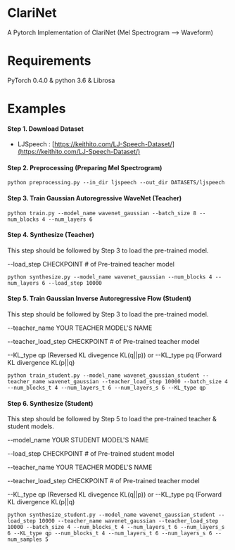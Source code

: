 # ClariNet
A Pytorch Implementation of ClariNet (Mel Spectrogram --> Waveform)


# Requirements

PyTorch 0.4.0 & python 3.6 & Librosa

# Examples

#### Step 1. Download Dataset

- LJSpeech : [https://keithito.com/LJ-Speech-Dataset/](https://keithito.com/LJ-Speech-Dataset/)

#### Step 2. Preprocessing (Preparing Mel Spectrogram)

`python preprocessing.py --in_dir ljspeech --out_dir DATASETS/ljspeech`

#### Step 3. Train Gaussian Autoregressive WaveNet (Teacher)

`python train.py --model_name wavenet_gaussian --batch_size 8 --num_blocks 4 --num_layers 6`

#### Step 4. Synthesize (Teacher)

This step should be followed by Step 3 to load the pre-trained model.

--load_step CHECKPOINT # of Pre-trained teacher model

`python synthesize.py --model_name wavenet_gaussian --num_blocks 4 --num_layers 6 --load_step 10000`

#### Step 5. Train Gaussian Inverse Autoregressive Flow (Student)

This step should be followed by Step 3 to load the pre-trained model.

--teacher_name YOUR TEACHER MODEL'S NAME

--teacher_load_step CHECKPOINT # of Pre-trained teacher model

--KL_type qp (Reversed KL divegence KL(q||p))    or --KL_type pq (Forward KL divergence KL(p||q)

`python train_student.py --model_name wavenet_gaussian_student --teacher_name wavenet_gaussian --teacher_load_step 10000 --batch_size 4 --num_blocks_t 4 --num_layers_t 6 --num_layers_s 6 --KL_type qp`

#### Step 6. Synthesize (Student)

This step should be followed by Step 5 to load the pre-trained teacher & student models.

--model_name YOUR STUDENT MODEL'S NAME

--load_step CHECKPOINT # of Pre-trained student model

--teacher_name YOUR TEACHER MODEL'S NAME

--teacher_load_step CHECKPOINT # of Pre-trained teacher model

--KL_type qp (Reversed KL divegence KL(q||p))    or --KL_type pq (Forward KL divergence KL(p||q)

`python synthesize_student.py --model_name wavenet_gaussian_student --load_step 10000 --teacher_name wavenet_gaussian --teacher_load_step 10000 --batch_size 4 --num_blocks_t 4 --num_layers_t 6 --num_layers_s 6 --KL_type qp --num_blocks_t 4 --num_layers_t 6 --num_layers_s 6 --num_samples 5`
